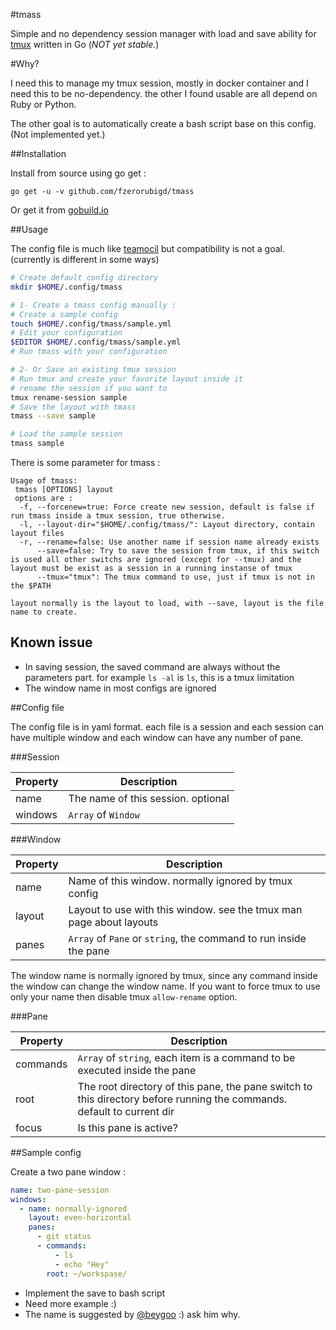 #tmass

Simple and no dependency session manager with load and save ability for [tmux](http://tmux.sourceforge.net/) written in Go (*NOT yet stable.*)

#Why?

I need this to manage my tmux session, mostly in docker container and I need this to be no-dependency. the other I found usable are all depend on Ruby or Python.

The other goal is to automatically create a bash script base on this config. (Not implemented yet.)

##Installation

Install from source using go get :

```go get -u -v github.com/fzerorubigd/tmass```

Or get it from [gobuild.io](http://gobuild.io/github.com/fzerorubigd/tmass)

##Usage

The config file is much like [teamocil](http://www.teamocil.com/ ) but compatibility is not a goal. (currently is different in some ways)

```bash
# Create default config directory
mkdir $HOME/.config/tmass

# 1- Create a tmass config manually : 
# Create a sample config
touch $HOME/.config/tmass/sample.yml
# Edit your configuration
$EDITOR $HOME/.config/tmass/sample.yml
# Run tmass with your configuration

# 2- Or Save an existing tmux session
# Run tmux and create your favorite layout inside it 
# rename the session if you want to 
tmux rename-session sample
# Save the layout with tmass 
tmass --save sample

# Load the sample session  
tmass sample
```

There is some parameter for tmass :
```
Usage of tmass:
 tmass [OPTIONS] layout
 options are : 
  -f, --forcenew=true: Force create new session, default is false if run tmass inside a tmux session, true otherwise.
  -l, --layout-dir="$HOME/.config/tmass/": Layout directory, contain layout files
  -r, --rename=false: Use another name if session name already exists
      --save=false: Try to save the session from tmux, if this switch is used all other switchs are ignored (except for --tmux) and the layout must be exist as a session in a running instanse of tmux
      --tmux="tmux": The tmux command to use, just if tmux is not in the $PATH

layout normally is the layout to load, with --save, layout is the file name to create.
```

## Known issue 
 - In saving session, the saved command are always without the parameters part. for example `ls -al` is `ls`, this is a tmux limitation
 - The window name in most configs are ignored 

##Config file

The config file is in yaml format. each file is a session and each session can have multiple window and each window can have any number of pane.

###Session

| Property | Description |
| ---------| ------------|
| name | The name of this session. optional|
| windows| `Array` of `Window` |

###Window

| Property | Description |
| ---------| ------------|
| name | Name of this window. normally ignored by tmux config|
| layout| Layout to use with this window. see the tmux man page about layouts |
| panes | `Array` of `Pane` or `string`, the command to run inside the pane|

The window name is normally ignored by tmux, since any command inside the window can change the window name. If you want to force tmux to use only your name then disable tmux `allow-rename` option.

###Pane

| Property | Description |
| ---------| ------------|
| commands | `Array` of `string`, each item is a command to be executed inside the pane |
| root | The root directory of this pane, the pane switch to this directory before running the commands. default to current dir|
| focus| Is this pane is active?|

##Sample config

Create a two pane window :

```yml
name: two-pane-session
windows:
  - name: normally-ignored
    layout: even-horizontal
    panes:
      - git status
      - commands:
          - ls
          - echo "Hey"
        root: ~/workspase/
```

 * Implement the save to bash script 
 * Need more example :)
 * The name is suggested by [@beygoo](https://twitter.com/beygoo) :) ask him why.
